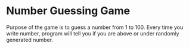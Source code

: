 # Number Guessing Game

Purpose of the game is to guess a number from 1 to 100. Every time you write number, program will tell you if you are above or under randomly generated number.

